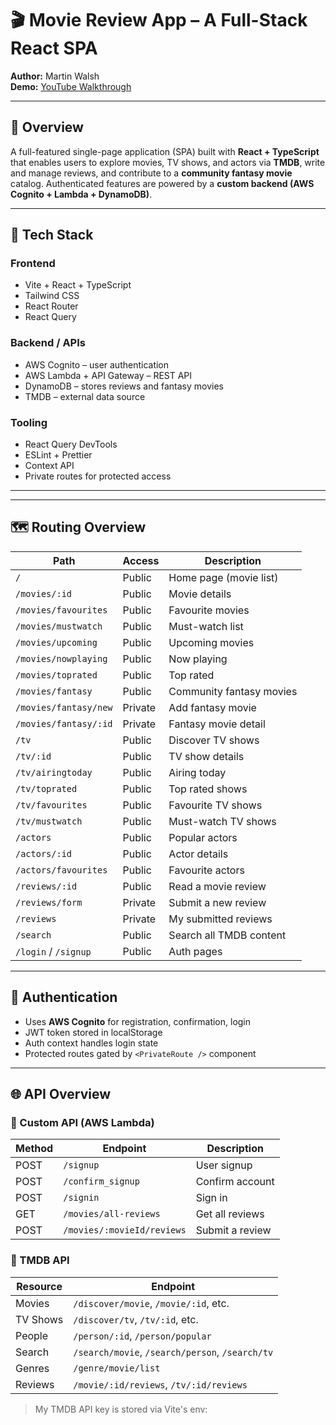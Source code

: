 # 🎬 Movie Review App – A Full-Stack React SPA

**Author:** Martin Walsh  
**Demo:** [YouTube Walkthrough](https://www.youtube.com/watch?v=ZcYaq3EdJCw)

---

## 🚀 Overview

A full-featured single-page application (SPA) built with **React + TypeScript** that enables users to explore movies, TV shows, and actors via **TMDB**, write and manage reviews, and contribute to a **community fantasy movie** catalog. Authenticated features are powered by a **custom backend (AWS Cognito + Lambda + DynamoDB)**.

---

## 🧰 Tech Stack

### Frontend
- Vite + React + TypeScript
- Tailwind CSS
- React Router
- React Query

### Backend / APIs
- AWS Cognito – user authentication
- AWS Lambda + API Gateway – REST API
- DynamoDB – stores reviews and fantasy movies
- TMDB – external data source

### Tooling
- React Query DevTools
- ESLint + Prettier
- Context API
- Private routes for protected access

---


---

## 🗺️ Routing Overview

| Path | Access | Description |
|------|--------|-------------|
| `/` | Public | Home page (movie list) |
| `/movies/:id` | Public | Movie details |
| `/movies/favourites` | Public | Favourite movies |
| `/movies/mustwatch` | Public | Must-watch list |
| `/movies/upcoming` | Public | Upcoming movies |
| `/movies/nowplaying` | Public | Now playing |
| `/movies/toprated` | Public | Top rated |
| `/movies/fantasy` | Public | Community fantasy movies |
| `/movies/fantasy/new` | Private | Add fantasy movie |
| `/movies/fantasy/:id` | Private | Fantasy movie detail |
| `/tv` | Public | Discover TV shows |
| `/tv/:id` | Public | TV show details |
| `/tv/airingtoday` | Public | Airing today |
| `/tv/toprated` | Public | Top rated shows |
| `/tv/favourites` | Public | Favourite TV shows |
| `/tv/mustwatch` | Public | Must-watch TV shows |
| `/actors` | Public | Popular actors |
| `/actors/:id` | Public | Actor details |
| `/actors/favourites` | Public | Favourite actors |
| `/reviews/:id` | Public | Read a movie review |
| `/reviews/form` | Private | Submit a new review |
| `/reviews` | Private | My submitted reviews |
| `/search` | Public | Search all TMDB content |
| `/login` / `/signup` | Public | Auth pages |

---

## 🔐 Authentication

- Uses **AWS Cognito** for registration, confirmation, login
- JWT token stored in localStorage
- Auth context handles login state
- Protected routes gated by `<PrivateRoute />` component

---

## 🌐 API Overview

### 🔸 Custom API (AWS Lambda)

| Method | Endpoint | Description |
|--------|----------|-------------|
| POST | `/signup` | User signup |
| POST | `/confirm_signup` | Confirm account |
| POST | `/signin` | Sign in |
| GET  | `/movies/all-reviews` | Get all reviews |
| POST | `/movies/:movieId/reviews` | Submit a review |

### 🔹 TMDB API

| Resource | Endpoint |
|----------|----------|
| Movies | `/discover/movie`, `/movie/:id`, etc. |
| TV Shows | `/discover/tv`, `/tv/:id`, etc. |
| People | `/person/:id`, `/person/popular` |
| Search | `/search/movie`, `/search/person`, `/search/tv` |
| Genres | `/genre/movie/list` |
| Reviews | `/movie/:id/reviews`, `/tv/:id/reviews` |

> My TMDB API key is stored via Vite's env:
```env
